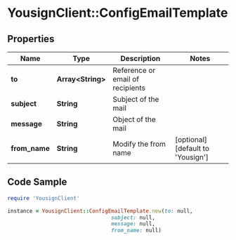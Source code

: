 # YousignClient::ConfigEmailTemplate

## Properties

Name | Type | Description | Notes
------------ | ------------- | ------------- | -------------
**to** | **Array&lt;String&gt;** | Reference or email of recipients | 
**subject** | **String** | Subject of the mail | 
**message** | **String** | Object of the mail | 
**from_name** | **String** | Modify the from name | [optional] [default to &#39;Yousign&#39;]

## Code Sample

```ruby
require 'YousignClient'

instance = YousignClient::ConfigEmailTemplate.new(to: null,
                                 subject: null,
                                 message: null,
                                 from_name: null)
```


